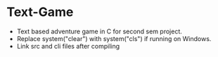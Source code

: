 # Text-Game

- Text based adventure game in C for second sem project.
- Replace system("clear") with system("cls") if running on Windows.
- Link src and cli files after compiling
